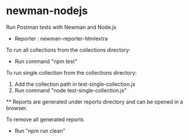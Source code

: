 # newman-nodejs
Run Postman tests with Newman and Node.js

* Reporter : newman-reporter-htmlextra


To run all collections from the collections directory:
* Run command "npm test"

To run single collection from the collections directory:
1. Add the collection path in test-single-collection.js
2. Run command "node test-single-collection.js"

** Reports are generated under reports directory and can be opened in a browser.

To remove all generated reports
* Run "npm run clean"
